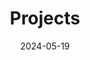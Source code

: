---
title: 'Projects'
date: 2024-05-19
type: landing

design:
  # Section spacing
  spacing: '5rem'

# Page sections
sections:
  - block: collection
    content:
      title: Selected Projects
      text: Here are a selection of projects that I have worked on over the past 2 years.
      filters:
        folders:
          - project
    design:
      view: article-grid
      fill_image: false
      columns: 2
      date_format: 'January 2006'
---